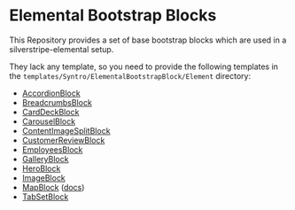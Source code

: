 # Elemental Bootstrap Blocks

This Repository provides a set of base bootstrap blocks which are used in a
silverstripe-elemental setup.

They lack any template, so you need to provide the following templates in the
`templates/Syntro/ElementalBootstrapBlock/Element` directory:

* [AccordionBlock](src/Element/AccordionBlock.php)
* [BreadcrumbsBlock](src/Element/BreadcrumbsBlock.php)
* [CardDeckBlock](src/Element/CardDeckBlock.php)
* [CarouselBlock](src/Element/CarouselBlock.php)
* [ContentImageSplitBlock](src/Element/ContentImageSplitBlock.php)
* [CustomerReviewBlock](src/Element/CustomerReviewBlock.php)
* [EmployeesBlock](src/Element/EmployeesBlock.php)
* [GalleryBlock](src/Element/GalleryBlock.php)
* [HeroBlock](src/Element/HeroBlock.php)
* [ImageBlock](src/Element/ImageBlock.php)
* [MapBlock](src/Element/MapBlock.php) ([docs](docs/MapBlock.md))
* [TabSetBlock](src/Element/TabSetBlock.php)
